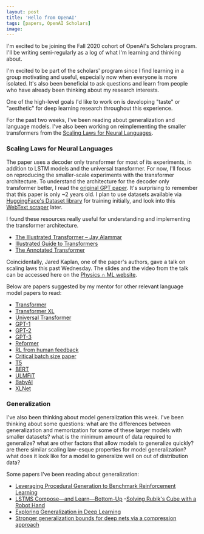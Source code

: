 ```yaml
---
layout: post
title: 'Hello from OpenAI'
tags: [papers, OpenAI Scholars]
image:
---
```

I'm excited to be joining the Fall 2020 cohort of OpenAI's Scholars program. I'll be writing semi-regularly as a log of what I'm learning and thinking about.

I'm excited to be part of the scholars' program since I find learning in a group motivating and useful, especially now when everyone is more isolated. It's also been beneficial to ask questions and learn from people who have already been thinking about my research interests.

One of the high-level goals I'd like to work on is developing "taste" or "aesthetic" for deep learning research throughout this experience.

For the past two weeks, I've been reading about generalization and language models. I've also been working on reimplementing the smaller transformers from the [Scaling Laws for Neural Languages](https://arxiv.org/pdf/2001.08361.pdf).

### Scaling Laws for Neural Languages
The paper uses a decoder only transformer for most of its experiments, in addition to LSTM models and the universal transformer. For now, I'll focus on reproducing the smaller-scale experiments with the transformer architecture. To understand the architecture for the decoder only transformer better, I read the [original GPT paper](https://s3-us-west-2.amazonaws.com/openai-assets/research-covers/language-unsupervised/language_understanding_paper.pdf). It's surprising to remember that this paper is only ~2 years old. I plan to use datasets available via [HuggingFace's Dataset library](https://huggingface.co/docs/datasets/) for training initially, and look into this [WebText scraper](https://github.com/jcpeterson/openwebtext) later.

I found these resources really useful for understanding and implementing the transformer architecture.
- [The Illustrated Transformer – Jay Alammar](https://jalammar.github.io/illustrated-transformer/)
- [Illustrated Guide to Transformers](https://towardsdatascience.com/illustrated-guide-to-transformers-step-by-step-explanation-f74876522bc0)
- [The Annotated Transformer](http://nlp.seas.harvard.edu/2018/04/01/attention.html#position-wise-feed-forward-networks)

Coincidentally, Jared Kaplan, one of the paper's authors, gave a talk on scaling laws this past Wednesday. The slides and the video from the talk can be accessed here on the [Physics ∩ ML website](http://www.physicsmeetsml.org/posts/sem_2020_10_21/).

Below are papers suggested by my mentor for other relevant language model papers to read:
- [Transformer](https://arxiv.org/abs/1706.03762)
- [Transformer XL](https://arxiv.org/abs/1901.02860)
- [Universal Transformer](https://arxiv.org/abs/1807.03819)
- [GPT-1](https://s3-us-west-2.amazonaws.com/openai-assets/research-covers/language-unsupervised/language_understanding_paper.pdf)
- [GPT-2](https://cdn.openai.com/better-language-models/language_models_are_unsupervised_multitask_learners.pdf)
- [GPT-3](https://arxiv.org/abs/2005.14165)
- [Reformer](https://arxiv.org/abs/2001.04451)
- [RL from human feedback](https://arxiv.org/abs/2009.01325)
- [Critical batch size paper](https://arxiv.org/abs/1812.06162v1)
- [T5](https://arxiv.org/abs/1910.10683)
- [BERT](https://arxiv.org/abs/1810.04805)
- [ULMFiT](https://arxiv.org/abs/1801.06146)
- [BabyAI](https://arxiv.org/abs/1810.08272v1)
- [XLNet](https://arxiv.org/abs/1906.08237)

### Generalization
I've also been thinking about model generalization this week. I've been thinking about some questions: what are the differences between generalization and memorization for some of these larger models with smaller datasets? what is the minimum amount of data required to generalize? what are other factors that allow models to generalize quickly? are there similar scaling law-esque properties for model generalization? what does it look like for a model to generalize well on out of distribution data?

Some papers I've been reading about generalization:
- [Leveraging Procedural Generation to Benchmark Reinforcement Learning](https://arxiv.org/pdf/1912.01588.pdf)
- [LSTMS Compose—and Learn—Bottom-Up](https://arxiv.org/pdf/2010.04650.pdf)
-[Solving Rubik's Cube with a Robot Hand
](https://arxiv.org/abs/1910.07113)
- [Exploring Generalization in Deep Learning](https://papers.nips.cc/paper/7176-exploring-generalization-in-deep-learning.pdf)
- [Stronger generalization bounds for deep nets via a compression
approach](https://arxiv.org/pdf/1802.05296.pdf)